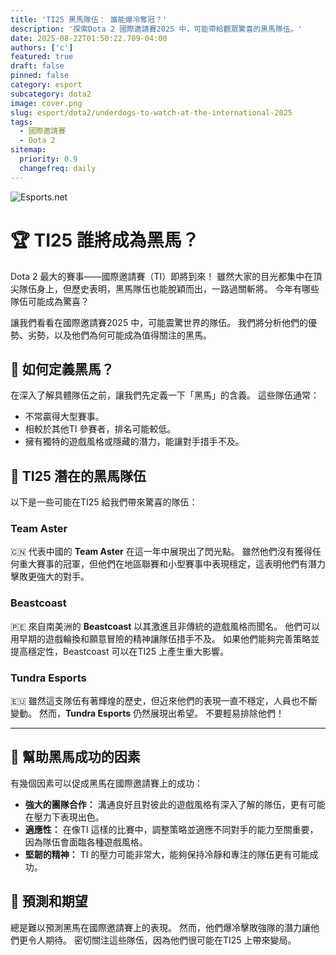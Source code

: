 ```yaml
---
title: 'TI25 黑馬隊伍： 誰能爆冷奪冠？'
description: '探索Dota 2 國際邀請賽2025 中，可能帶給觀眾驚喜的黑馬隊伍。'
date: 2025-08-22T01:50:22.709-04:00
authors: ['c']
featured: true
draft: false
pinned: false
category: esport
subcategory: dota2
image: cover.png
slug: esport/dota2/underdogs-to-watch-at-the-international-2025
tags:
  - 國際邀請賽
  - Dota 2
sitemap:
  priority: 0.9
  changefreq: daily
---
```

![Esports.net](https://www.esports.net/wp-content/themes/esports-net/images/esports-net-logo.svg)

# 🏆 TI25 誰將成為黑馬？

Dota 2 最大的賽事——國際邀請賽（TI）即將到來！ 雖然大家的目光都集中在頂尖隊伍身上，但歷史表明，黑馬隊伍也能脫穎而出，一路過關斬將。 今年有哪些隊伍可能成為驚喜？

讓我們看看在國際邀請賽2025 中，可能震驚世界的隊伍。 我們將分析他們的優勢、劣勢，以及他們為何可能成為值得關注的黑馬。

## 🤔 如何定義黑馬？

在深入了解具體隊伍之前，讓我們先定義一下「黑馬」的含義。 這些隊伍通常：

-   不常贏得大型賽事。
-   相較於其他TI 參賽者，排名可能較低。
-   擁有獨特的遊戲風格或隱藏的潛力，能讓對手措手不及。

## 🌟 TI25 潛在的黑馬隊伍

以下是一些可能在TI25 給我們帶來驚喜的隊伍：

### Team Aster
🇨🇳 代表中國的 **Team Aster** 在這一年中展現出了閃光點。 雖然他們沒有獲得任何重大賽事的冠軍，但他們在地區聯賽和小型賽事中表現穩定，這表明他們有潛力擊敗更強大的對手。

### Beastcoast
🇵🇪 來自南美洲的 **Beastcoast** 以其激進且非傳統的遊戲風格而聞名。 他們可以用早期的遊戲輪換和願意冒險的精神讓隊伍措手不及。 如果他們能夠完善策略並提高穩定性，Beastcoast 可以在TI25 上產生重大影響。

### Tundra Esports
🇪🇺 雖然這支隊伍有著輝煌的歷史，但近來他們的表現一直不穩定，人員也不斷變動。 然而，**Tundra Esports** 仍然展現出希望。 不要輕易排除他們！

---

## 💪 幫助黑馬成功的因素

有幾個因素可以促成黑馬在國際邀請賽上的成功：

-   **強大的團隊合作：** 溝通良好且對彼此的遊戲風格有深入了解的隊伍，更有可能在壓力下表現出色。
-   **適應性：** 在像TI 這樣的比賽中，調整策略並適應不同對手的能力至關重要，因為隊伍會面臨各種遊戲風格。
-   **堅韌的精神：** TI 的壓力可能非常大，能夠保持冷靜和專注的隊伍更有可能成功。

## 🔮 預測和期望

總是難以預測黑馬在國際邀請賽上的表現。 然而，他們爆冷擊敗強隊的潛力讓他們更令人期待。 密切關注這些隊伍，因為他們很可能在TI25 上帶來變局。